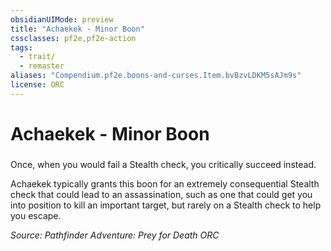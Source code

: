 ```yaml
---
obsidianUIMode: preview
title: "Achaekek - Minor Boon"
cssclasses: pf2e,pf2e-action
tags:
  - trait/
  - remaster
aliases: "Compendium.pf2e.boons-and-curses.Item.bvBzvLDKM5sAJm9s"
license: ORC
---
```

# Achaekek - Minor Boon

### 






Once, when you would fail a Stealth check, you critically succeed instead.

Achaekek typically grants this boon for an extremely consequential Stealth check that could lead to an assassination, such as one that could get you into position to kill an important target, but rarely on a Stealth check to help you escape.

*Source: Pathfinder Adventure: Prey for Death*
*ORC*